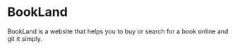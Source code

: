 # BookLand
BookLand is a website that helps you to buy or search for a book online and git it simply.
